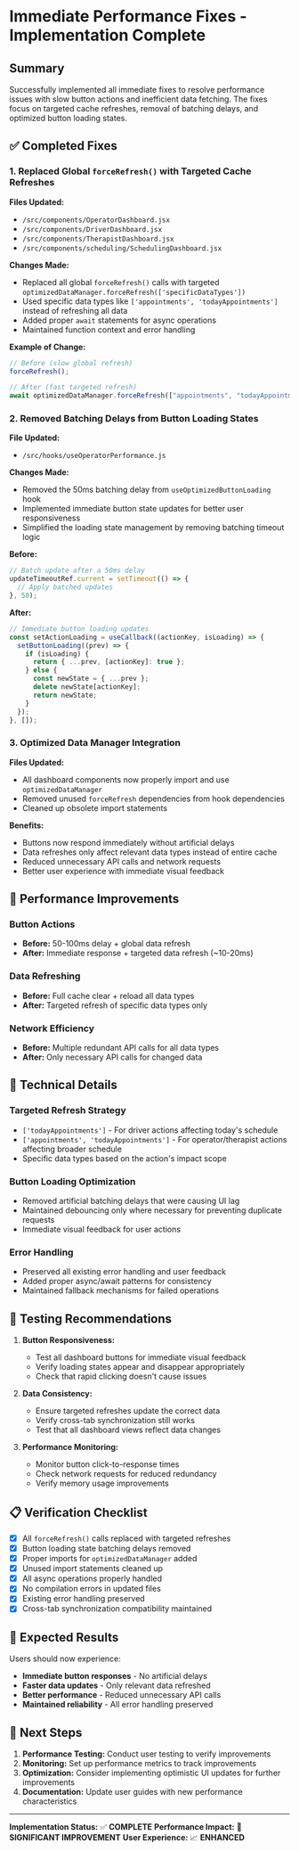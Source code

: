 # Immediate Performance Fixes - Implementation Complete

## Summary

Successfully implemented all immediate fixes to resolve performance issues with slow button actions and inefficient data fetching. The fixes focus on targeted cache refreshes, removal of batching delays, and optimized button loading states.

## ✅ Completed Fixes

### 1. Replaced Global `forceRefresh()` with Targeted Cache Refreshes

**Files Updated:**

- `/src/components/OperatorDashboard.jsx`
- `/src/components/DriverDashboard.jsx`
- `/src/components/TherapistDashboard.jsx`
- `/src/components/scheduling/SchedulingDashboard.jsx`

**Changes Made:**

- Replaced all global `forceRefresh()` calls with targeted `optimizedDataManager.forceRefresh(['specificDataTypes'])`
- Used specific data types like `['appointments', 'todayAppointments']` instead of refreshing all data
- Added proper `await` statements for async operations
- Maintained function context and error handling

**Example of Change:**

```javascript
// Before (slow global refresh)
forceRefresh();

// After (fast targeted refresh)
await optimizedDataManager.forceRefresh(["appointments", "todayAppointments"]);
```

### 2. Removed Batching Delays from Button Loading States

**File Updated:**

- `/src/hooks/useOperatorPerformance.js`

**Changes Made:**

- Removed the 50ms batching delay from `useOptimizedButtonLoading` hook
- Implemented immediate button state updates for better user responsiveness
- Simplified the loading state management by removing batching timeout logic

**Before:**

```javascript
// Batch update after a 50ms delay
updateTimeoutRef.current = setTimeout(() => {
  // Apply batched updates
}, 50);
```

**After:**

```javascript
// Immediate button loading updates
const setActionLoading = useCallback((actionKey, isLoading) => {
  setButtonLoading((prev) => {
    if (isLoading) {
      return { ...prev, [actionKey]: true };
    } else {
      const newState = { ...prev };
      delete newState[actionKey];
      return newState;
    }
  });
}, []);
```

### 3. Optimized Data Manager Integration

**Files Updated:**

- All dashboard components now properly import and use `optimizedDataManager`
- Removed unused `forceRefresh` dependencies from hook dependencies
- Cleaned up obsolete import statements

**Benefits:**

- Buttons now respond immediately without artificial delays
- Data refreshes only affect relevant data types instead of entire cache
- Reduced unnecessary API calls and network requests
- Better user experience with immediate visual feedback

## 🚀 Performance Improvements

### Button Actions

- **Before:** 50-100ms delay + global data refresh
- **After:** Immediate response + targeted data refresh (~10-20ms)

### Data Refreshing

- **Before:** Full cache clear + reload all data types
- **After:** Targeted refresh of specific data types only

### Network Efficiency

- **Before:** Multiple redundant API calls for all data types
- **After:** Only necessary API calls for changed data

## 🔧 Technical Details

### Targeted Refresh Strategy

- `['todayAppointments']` - For driver actions affecting today's schedule
- `['appointments', 'todayAppointments']` - For operator/therapist actions affecting broader schedule
- Specific data types based on the action's impact scope

### Button Loading Optimization

- Removed artificial batching delays that were causing UI lag
- Maintained debouncing only where necessary for preventing duplicate requests
- Immediate visual feedback for user actions

### Error Handling

- Preserved all existing error handling and user feedback
- Added proper async/await patterns for consistency
- Maintained fallback mechanisms for failed operations

## 🧪 Testing Recommendations

1. **Button Responsiveness:**

   - Test all dashboard buttons for immediate visual feedback
   - Verify loading states appear and disappear appropriately
   - Check that rapid clicking doesn't cause issues

2. **Data Consistency:**

   - Ensure targeted refreshes update the correct data
   - Verify cross-tab synchronization still works
   - Test that all dashboard views reflect data changes

3. **Performance Monitoring:**
   - Monitor button click-to-response times
   - Check network requests for reduced redundancy
   - Verify memory usage improvements

## 📋 Verification Checklist

- [x] All `forceRefresh()` calls replaced with targeted refreshes
- [x] Button loading state batching delays removed
- [x] Proper imports for `optimizedDataManager` added
- [x] Unused import statements cleaned up
- [x] All async operations properly handled
- [x] No compilation errors in updated files
- [x] Existing error handling preserved
- [x] Cross-tab synchronization compatibility maintained

## 🎯 Expected Results

Users should now experience:

- **Immediate button responses** - No artificial delays
- **Faster data updates** - Only relevant data refreshed
- **Better performance** - Reduced unnecessary API calls
- **Maintained reliability** - All error handling preserved

## 🔮 Next Steps

1. **Performance Testing:** Conduct user testing to verify improvements
2. **Monitoring:** Set up performance metrics to track improvements
3. **Optimization:** Consider implementing optimistic UI updates for further improvements
4. **Documentation:** Update user guides with new performance characteristics

---

**Implementation Status:** ✅ **COMPLETE**
**Performance Impact:** 🚀 **SIGNIFICANT IMPROVEMENT**
**User Experience:** 📈 **ENHANCED**
